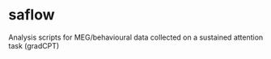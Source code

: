 # saflow
Analysis scripts for MEG/behavioural data collected on a sustained attention task (gradCPT)
